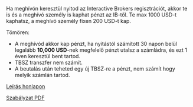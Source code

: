 Ha meghívón keresztül nyitod az Interactive Brokers regisztrációt, akkor te is és a meghívó személy is kaphat pénzt az IB-től. Te max 1000 USD-t kaphatsz, a meghívó személy fixen 200 USD-t kap.

Tömören:

- A meghívód akkor kap pénzt, ha nyitástól számított 30 napon belül legalább **10,000 USD**-nek megfelelő pénzt utalsz a számládra, és ezt 1 éven keresztül bent tartod.
- TBSZ transzfer nem számít.
- A beutalás után teheted egy új TBSZ-re a pénzt, nem számít hogy melyik számlán tartod.

[Leírás honlapon](https://www.interactivebrokers.hu/hu/trading/referral-member-to-member.php)

[Szabályzat PDF](https://ndcdyn.interactivebrokers.com/Universal/servlet/Registration_v2.formSampleView?formdb=4051)
